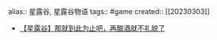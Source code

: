 alias:: 星露谷, 星露谷物语
tags:: #game
created:: [[20230303]]
- [【星露谷】那就到此为止吧，再酿酒就不礼貌了](https://www.bilibili.com/video/BV1kP4y1Z7Wp/)